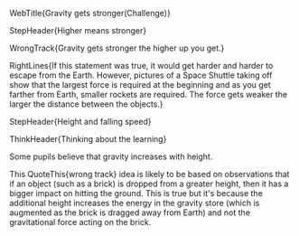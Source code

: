 WebTitle{Gravity gets stronger(Challenge)}

StepHeader{Higher means stronger}

WrongTrack{Gravity gets stronger the higher up you get.}

RightLines{If this statement was true, it would get harder and harder to escape from the Earth. However, pictures of a Space Shuttle taking off show that the largest force is required at the beginning and as you get farther from Earth, smaller rockets are required. The force gets weaker the larger the distance between the objects.}

StepHeader{Height and falling speed}

ThinkHeader{Thinking about the learning}

Some pupils believe that gravity increases with height.

This QuoteThis{wrong track} idea is likely to be based on observations that if an object (such as a brick) is dropped from a greater height, then it has a bigger impact on hitting the ground. This is true but it's because the additional height increases the energy in the gravity store (which is augmented as the brick is dragged away from Earth) and not the gravitational force acting on the brick.

